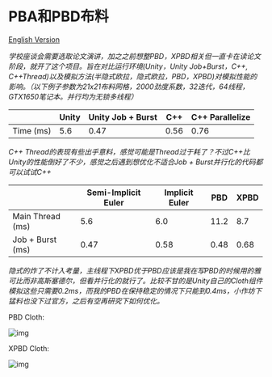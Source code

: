 # PBA和PBD布料

[English Version](README.md)

*学校座谈会需要选取论文演讲，加之之前想整PBD，XPBD相关但一直卡在读论文阶段，就开了这个项目。旨在对比运行环境(Unity，Unity Job+Burst，C++, C++Thread)以及模拟方法(半隐式欧拉，隐式欧拉，PBD，XPBD)对模拟性能的影响。（以下例子参数为21x21布料网格，2000劲度系数，32迭代，64线程，GTX1650笔记本。并行均为无锁多线程）*

|           | Unity | Unity Job + Burst | C++  | C++ Parallelize |
| --------- | ----- | ----------------- | ---- | --------------- |
| Time (ms) | 5.6   | 0.47              | 0.56 | 0.76            |

*C++ Thread的表现有些出乎意料，感觉可能是Thread过于耗了？不过C++比Unity的性能倒好了不少，感觉之后遇到想优化不适合Job + Burst并行化的代码都可以试试C++*

|                  | Semi-Implicit Euler | Implicit Euler | PBD  | XPBD |
| ---------------- | ------------------- | -------------- | ---- | ---- |
| Main Thread (ms) | 5.6                 | 6.0            | 11.2 | 8.7  |
| Job + Burst (ms) | 0.47                | 0.58           | 0.48 | 0.68 |

*隐式的炸了不计入考量，主线程下XPBD优于PBD应该是我在写PBD的时候用的雅可比而非高斯塞德尔，但看并行化的就行了。比较不甘的是Unity自己的Cloth组件模拟这些只需要0.2ms，而我的PBD在保持稳定的情况下只能到0.4ms，小作坊下猛料也没下过官方，之后有空再研究下如何优化。*

PBD Cloth:

![img](https://pica.zhimg.com/80/v2-f1a0758cdaa72daa7836aec27a6ac8df_720w.gif?source=d16d100b)

XPBD Cloth:

![img](https://picx.zhimg.com/80/v2-fb2d697cbb11746a20b37886ba0fc903_720w.gif?source=d16d100b)
